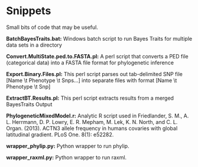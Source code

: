 # Snippets
Small bits of code that may be useful.

**BatchBayesTraits.bat:** Windows batch script to run Bayes Traits for multiple data sets in a directory

**Convert.MultiState.ped.to.FASTA.pl:** A perl script that converts a PED file (categorical data) into a FASTA file format for phylogenetic inference

**Export.Binary.Files.pl:** This perl script parses out tab-delimited SNP file [Name \t Phenotype \t Snps...] into separate files with format [Name \t Phenotype \t Snp]

**ExtractBT.Results.pl:** This perl script extracts results from a merged BayesTraits Output

**PhylogeneticMixedModel.r:** Analytic R script used in Friedlander, S. M., A. L. Herrmann, D. P. Lowry, E. R. Mepham, M. Lek, K. N. North, and C. L. Organ. (2013). ACTN3 allele frequency in humans covaries with global latitudinal gradient. PLoS One. 8(1): e52282.

**wrapper_phylip.py:** Python wrapper to run phylip.

**wrapper_raxml.py:** Python wrapper to run raxml.
